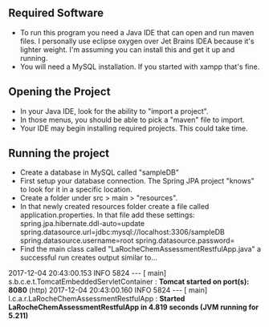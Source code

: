 ## Required Software
* To run this program you need a Java IDE that can open and run maven files. I personally use eclipse oxygen over Jet Brains IDEA because it's lighter weight. I'm assuming you can install this and get it up and running. 
* You will need a MySQL installation. If you started with xampp that's fine.

## Opening the Project
* In your Java IDE, look for the ability to "import a project".
* In those menus, you should be able to pick a "maven" file to import.
* Your IDE may begin installing required projects. This could take time.

## Running the project
* Create a database in MySQL called "sampleDB"
* First setup your database connection. The Spring JPA project "knows" to look for it in a specific location.
* Create a folder under src > main > "resources".
* In that newly created resources folder create a file called application.properties. In that file add these settings:
spring.jpa.hibernate.ddl-auto=update
spring.datasource.url=jdbc:mysql://localhost:3306/sampleDB
spring.datasource.username=root
spring.datasource.password=
* Find the main class called "LaRocheChemAssessmentRestfulApp.java" a successful run creates output similar to...

 2017-12-04 20:43:00.153  INFO 5824 --- [           main] s.b.c.e.t.TomcatEmbeddedServletContainer : __Tomcat started on port(s): 8080__ (http)
 2017-12-04 20:43:00.160  INFO 5824 --- [           main] l.c.a.r.LaRocheChemAssessmentRestfulApp  : __Started LaRocheChemAssessmentRestfulApp in 4.819 seconds (JVM running for 5.211)__
 